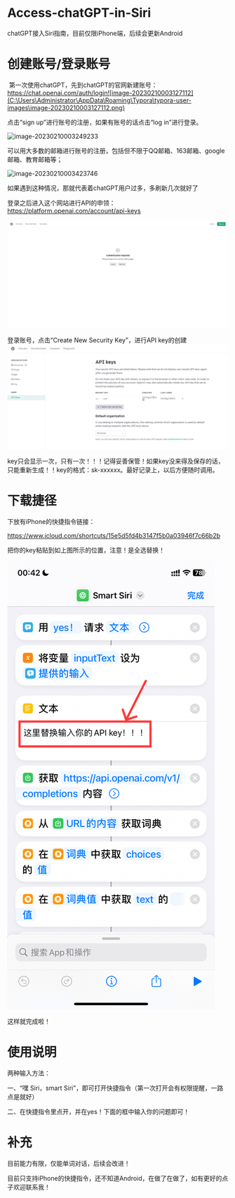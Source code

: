 # Access-chatGPT-in-Siri
chatGPT接入Siri指南，目前仅限iPhone端，后续会更新Android

# 创建账号/登录账号

​	第一次使用chatGPT，先到chatGPT的官网新建账号：https://chat.openai.com/auth/login![image-20230210003127112](C:\Users\Administrator\AppData\Roaming\Typora\typora-user-images\image-20230210003127112.png)

点击“sign up”进行账号的注册，如果有账号的话点击“log in”进行登录。

![image-20230210003249233](C:\Users\Administrator\AppData\Roaming\Typora\typora-user-images\image-20230210003249233.png)

可以用大多数的邮箱进行账号的注册，包括但不限于QQ邮箱、163邮箱、google邮箱、教育邮箱等；



![image-20230210003423746](C:\Users\Administrator\AppData\Roaming\Typora\typora-user-images\image-20230210003423746.png)

如果遇到这种情况，那就代表着chatGPT用户过多，多刷新几次就好了



登录之后进入这个网站进行API的申领：https://platform.openai.com/account/api-keys

![image-20230210003548551](image-20230210003548551.png)

登录账号，点击“Create New Security Key”，进行API key的创建![image-20230210003635094](image-20230210003635094.png)



key只会显示一次，只有一次！！！记得妥善保管！如果key没来得及保存的话，只能重新生成！！key的格式：sk-xxxxxx。最好记录上，以后方便随时调用。

# 下载捷径

下放有iPhone的快捷指令链接：

https://www.icloud.com/shortcuts/15e5d5fd4b3147f5b0a03946f7c66b2b

把你的key粘贴到如上图所示的位置，注意！是全选替换！

![image-20230210004316760](image-20230210004316760.png)



这样就完成啦！

# 使用说明

两种输入方法：

一、“嘿 Siri，smart Siri”，即可打开快捷指令（第一次打开会有权限提醒，一路点是就好）

二、在快捷指令里点开，并在yes！下面的框中输入你的问题即可！

# 补充

目前能力有限，仅能单词对话，后续会改进！

目前只支持iPhone的快捷指令，还不知道Android，在做了在做了，如有更好的点子欢迎联系我！
